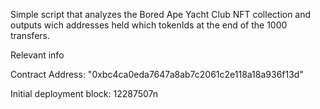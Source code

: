 Simple script that analyzes the Bored Ape Yacht Club NFT collection and outputs wich addresses held which tokenIds at the end of the 1000 transfers.

Relevant info


Contract Address: "0xbc4ca0eda7647a8ab7c2061c2e118a18a936f13d"


Initial deployment block: 12287507n
